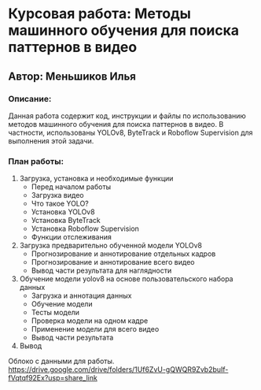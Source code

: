# Курсовая работа: Методы машинного обучения для поиска паттернов в видео 
## Автор: Меньшиков Илья
### Описание: 
Данная работа содержит код, инструкции и файлы по использованию методов машинного обучения для поиска паттернов в видео. В частности, использованы YOLOv8, ByteTrack и Roboflow Supervision для выполнения этой задачи.

### План работы:
1. Загрузка, установка и необходимые функции
    - Перед началом работы
    - Загрузка видео
    - Что такое YOLO?
    - Установка YOLOv8
    - Установка ByteTrack
    - Установка Roboflow Supervision
    - Функции отслеживания
2. Загрузка предварительно обученной модели YOLOv8
    - Прогнозирование и аннотирование отдельных кадров
    - Прогнозирование и аннотирование всего видео
    - Вывод части результата для наглядности
3. Обучение модели yolov8 на основе пользовательского набора данных
    - Загрузка и аннотация данных
    - Обучение модели
    - Тесты модели
    - Проверка модели на одном кадре
    - Применение модели для всего видео
    - Вывод части результата
4. Вывод

Облоко с данными для работы.
https://drive.google.com/drive/folders/1Uf6ZvU-gQWQR9Zvb2buIf-fVqtqf92Ex?usp=share_link

